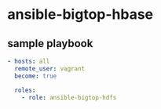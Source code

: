 # ansible-bigtop-hbase

## sample playbook
```yml
- hosts: all
  remote_user: vagrant
  become: true

  roles:
    - role: ansible-bigtop-hdfs
```
